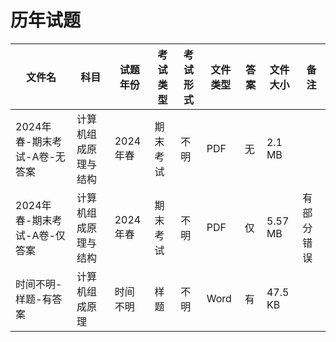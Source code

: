 # 历年试题

文件名|科目|试题年份|考试类型|考试形式|文件类型|答案|文件大小|备注
---|---|---|---|---|---|---|---|---
2024年春-期末考试-A卷-无答案|计算机组成原理与结构|2024年春|期末考试|不明|PDF|无|2.1 MB
2024年春-期末考试-A卷-仅答案|计算机组成原理与结构|2024年春|期末考试|不明|PDF|仅|5.57 MB|有部分错误
时间不明-样题-有答案|计算机组成原理|时间不明|样题|不明|Word|有|47.5 KB
